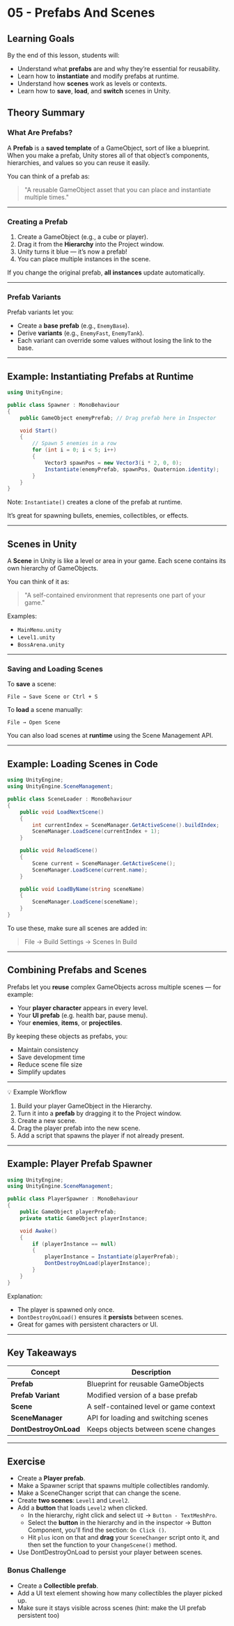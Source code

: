 # 05 - Prefabs And Scenes

## Learning Goals

By the end of this lesson, students will:

- Understand what **prefabs** are and why they’re essential for reusability.
- Learn how to **instantiate** and modify prefabs at runtime.
- Understand how **scenes** work as levels or contexts.
- Learn how to **save**, **load**, and **switch** scenes in Unity.

## Theory Summary

### What Are Prefabs?
A **Prefab** is a **saved template** of a GameObject, sort of like a blueprint.
When you make a prefab, Unity stores all of that object’s components, hierarchies, and values so you can reuse it easily.

You can think of a prefab as:
>"A reusable GameObject asset that you can place and instantiate multiple times."

---

### Creating a Prefab

1. Create a GameObject (e.g., a cube or player).
2. Drag it from the **Hierarchy** into the Project window.
3. Unity turns it blue — it’s now a prefab!
4. You can place multiple instances in the scene.

If you change the original prefab, **all instances** update automatically.

---

### Prefab Variants

Prefab variants let you:

- Create a **base prefab** (e.g., `EnemyBase`).
- Derive **variants** (e.g., `EnemyFast`, `EnemyTank`).
- Each variant can override some values without losing the link to the base.

---

## Example: Instantiating Prefabs at Runtime
```csharp
using UnityEngine;

public class Spawner : MonoBehaviour
{
    public GameObject enemyPrefab; // Drag prefab here in Inspector

    void Start()
    {
        // Spawn 5 enemies in a row
        for (int i = 0; i < 5; i++)
        {
            Vector3 spawnPos = new Vector3(i * 2, 0, 0);
            Instantiate(enemyPrefab, spawnPos, Quaternion.identity);
        }
    }
}
```

Note: `Instantiate()` creates a clone of the prefab at runtime.

It’s great for spawning bullets, enemies, collectibles, or effects.

---

## Scenes in Unity

A **Scene** in Unity is like a level or area in your game.
Each scene contains its own hierarchy of GameObjects.

You can think of it as:

>"A self-contained environment that represents one part of your game."

Examples:

- `MainMenu.unity`
- `Level1.unity`
- `BossArena.unity`

--- 

### Saving and Loading Scenes

To **save** a scene:

`File → Save Scene or Ctrl + S`

To **load** a scene manually:

`File → Open Scene`

You can also load scenes at **runtime** using the Scene Management API.

---

## Example: Loading Scenes in Code
```csharp
using UnityEngine;
using UnityEngine.SceneManagement;

public class SceneLoader : MonoBehaviour
{
    public void LoadNextScene()
    {
        int currentIndex = SceneManager.GetActiveScene().buildIndex;
        SceneManager.LoadScene(currentIndex + 1);
    }

    public void ReloadScene()
    {
        Scene current = SceneManager.GetActiveScene();
        SceneManager.LoadScene(current.name);
    }

    public void LoadByName(string sceneName)
    {
        SceneManager.LoadScene(sceneName);
    }
}
```

To use these, make sure all scenes are added in:

>File → Build Settings → Scenes In Build

---

## Combining Prefabs and Scenes

Prefabs let you **reuse** complex GameObjects across multiple scenes —
for example:

- Your **player character** appears in every level.
- Your **UI prefab** (e.g. health bar, pause menu).
- Your **enemies**, **items**, or **projectiles**.

By keeping these objects as prefabs, you:
- Maintain consistency
- Save development time
- Reduce scene file size
- Simplify updates

---

💡 Example Workflow

1. Build your player GameObject in the Hierarchy.
2. Turn it into a **prefab** by dragging it to the Project window.
3. Create a new scene.
4. Drag the player prefab into the new scene.
5. Add a script that spawns the player if not already present.
---

## Example: Player Prefab Spawner
```csharp
using UnityEngine;
using UnityEngine.SceneManagement;

public class PlayerSpawner : MonoBehaviour
{
    public GameObject playerPrefab;
    private static GameObject playerInstance;

    void Awake()
    {
        if (playerInstance == null)
        {
            playerInstance = Instantiate(playerPrefab);
            DontDestroyOnLoad(playerInstance);
        }
    }
}
```

Explanation:

- The player is spawned only once.
- `DontDestroyOnLoad()` ensures it **persists** between scenes.
- Great for games with persistent characters or UI.
---

## Key Takeaways

| Concept               | Description                            |
| --------------------- | -------------------------------------- |
| **Prefab**            | Blueprint for reusable GameObjects     |
| **Prefab Variant**    | Modified version of a base prefab      |
| **Scene**             | A self-contained level or game context |
| **SceneManager**      | API for loading and switching scenes   |
| **DontDestroyOnLoad** | Keeps objects between scene changes    |

---

## Exercise

- Create a **Player prefab**.
- Make a Spawner script that spawns multiple collectibles randomly.
- Make a SceneChanger script that can change the scene.
- Create **two scenes**: `Level1` and `Level2`.
- Add a **button** that loads `Level2` when clicked.
  - In the hierarchy, right click and select `UI` -> `Button - TextMeshPro`.
  - Select the **button** in the hierarchy and in the inspector -> Button Component, you'll find the section: `On Click ()`.
  - Hit `plus` icon on that and **drag** your `SceneChanger` script onto it, and then set the function to your `ChangeScene()` method.
- Use DontDestroyOnLoad to persist your player between scenes.

### Bonus Challenge

- Create a **Collectible prefab**.
- Add a UI text element showing how many collectibles the player picked up.
- Make sure it stays visible across scenes (hint: make the UI prefab persistent too)